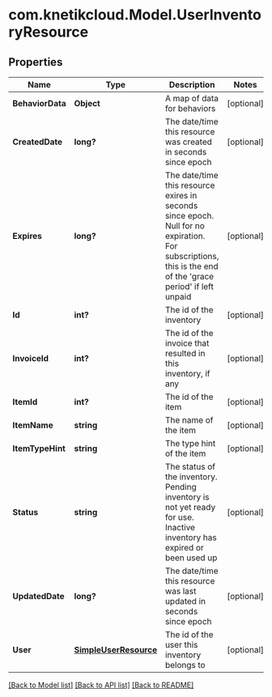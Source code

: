 # com.knetikcloud.Model.UserInventoryResource
## Properties

Name | Type | Description | Notes
------------ | ------------- | ------------- | -------------
**BehaviorData** | **Object** | A map of data for behaviors | [optional] 
**CreatedDate** | **long?** | The date/time this resource was created in seconds since epoch | [optional] 
**Expires** | **long?** | The date/time this resource exires in seconds since epoch. Null for no expiration. For subscriptions, this is the end of the &#39;grace period&#39; if left unpaid | [optional] 
**Id** | **int?** | The id of the inventory | [optional] 
**InvoiceId** | **int?** | The id of the invoice that resulted in this inventory, if any | [optional] 
**ItemId** | **int?** | The id of the item | [optional] 
**ItemName** | **string** | The name of the item | [optional] 
**ItemTypeHint** | **string** | The type hint of the item | [optional] 
**Status** | **string** | The status of the inventory. Pending inventory is not yet ready for use. Inactive inventory has expired or been used up | [optional] 
**UpdatedDate** | **long?** | The date/time this resource was last updated in seconds since epoch | [optional] 
**User** | [**SimpleUserResource**](SimpleUserResource.md) | The id of the user this inventory belongs to | [optional] 

[[Back to Model list]](../README.md#documentation-for-models) [[Back to API list]](../README.md#documentation-for-api-endpoints) [[Back to README]](../README.md)

